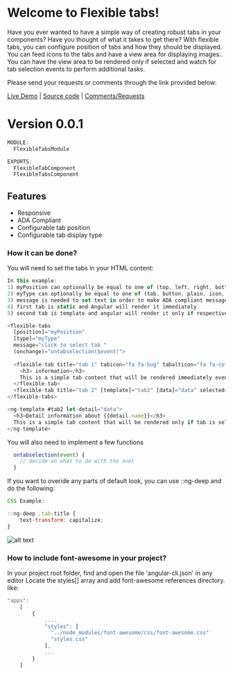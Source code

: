 
# Welcome to Flexible tabs!

Have you ever wanted to have a simple way of creating robust tabs in your components? Have you thought of what it takes to get there? With flexible tabs, you can configure position of tabs and how they should be displayed.  You can feed icons to the tabs and have a view area for displaying images.. You can have the view area to be rendered only if selected and watch for tab selection events to perform additional tasks.

Please send your requests or comments through the link provided below:

[Live Demo](https://flexible-tabs.stackblitz.io)  | [Source code](https://github.com/msalehisedeh/flexible-tabs) | [Comments/Requests](https://github.com/msalehisedeh/flexible-tabs/issues)



# Version 0.0.1


```javascript
MODULE:
  FlexibleTabsModule

EXPORTS:
  FlexibleTabComponent
  FlexibleTabsComponent
```

## Features
* Responsive
* ADA Compliant
* Configurable tab position
* Configurable tab display type

### How it can be done?

You will need to set the tabs in your HTML content:
```javascript
In this example:
1) myPosition can optionally be equal to one of (top, left, right, bottom) options.
2) myType can optionally be equal to one of (tab, button, plain, icon, radio) options.
3) message is needed to set text in order to make ADA compliant message on each tab.
4) first tab is static and Angular will render it immediately.
5) second tab is template and angular will render it only if respective tab for it is selected.

<flexible-tabs 
  [position]="myPosition" 
  [type]="myType" 
  message="click to select tab " 
  (onchange)="ontabselection($event)">
  
  <flexible-tab title="tab 1" tabicon="fa fa-bug" tabalticon="fa fa-coffee">
    <h3> information</h3>
    This is a simple tab content that will be rendered immediately even if tab is not selected.  
  </flexible-tab>
  <flexible-tab title="tab 2" [template]="tab2" [data]="data" selected="true"></flexible-tab>
</flexible-tabs>

<ng-template #tab2 let-detail="data">
  <h3>Detail information about {{detail.name}}</h3>
  This is a simple tab content that will be rendered only if tab is selected.
</ng-template>
```

You will also need to implement a few functions

```javascript
  ontabselection(event) {
    // decide on what to do with the evet
  }
```

If you want to overide any parts of default look, you can use ::ng-deep and do the following:
```javascript
CSS Example:

::ng-deep .tab-title {
    text-transform: capitalize;
}
```

![alt text](https://raw.githubusercontent.com/msalehisedeh/flexible-tabs/master/sample.png  "What you would see when a flexible tabs is used")


### How to include font-awesome in your project?

In your project root folder, find and open the file 'angular-cli.json' in any editor 
Locate the styles[] array and add font-awesome references directory. like:

```javascript
"apps": 
	[
        {
            ....
            "styles": [
              "../node_modules/font-awesome/css/font-awesome.css"
              "styles.css"
            ],
            ...
        }
    ]
```